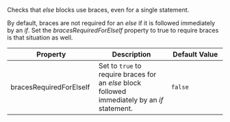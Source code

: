 Checks that *else* blocks use braces, even for a single statement.

By default, braces are not required for an *else* if it is followed
immediately by an *if*. Set the *bracesRequiredForElseIf* property to
true to require braces is that situation as well.

<table>
<colgroup>
<col style="width: 40%" />
<col style="width: 33%" />
<col style="width: 25%" />
</colgroup>
<thead>
<tr class="header">
<th>Property</th>
<th>Description</th>
<th>Default Value</th>
</tr>
</thead>
<tbody>
<tr class="odd">
<td>bracesRequiredForElseIf</td>
<td>Set to <code>true</code> to require braces for an <em>else</em> block followed immediately by an <em>if</em> statement.</td>
<td><code>false</code></td>
</tr>
</tbody>
</table>
